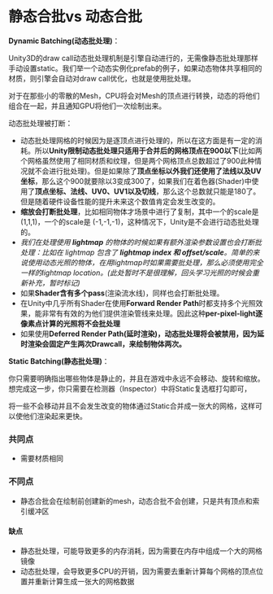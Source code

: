 # 静态合批vs 动态合批

**Dynamic Batching\(动态批处理\)**： 

Unity3D的draw call动态批处理机制是引擎自动进行的，无需像静态批处理那样手动设置static。我们举一个动态实例化prefab的例子，如果动态物体共享相同的 材质，则引擎会自动对draw call优化，也就是使用批处理。

对于在那些小的零散的Mesh，CPU将会对Mesh的顶点进行转换，动态的将他们组合在一起，并且通知GPU将他们一次绘制出来。 

动态批处理被打断：

* 动态批处理网格的时候因为是逐顶点进行处理的，所以在这方面是有一定的消耗。所以**Unity限制动态批处理只适用于合并后的网格顶点在900以下**\(比如两个网格虽然使用了相同材质和纹理，但是两个网格顶点总数超过了900此种情况就不会进行批处理\)。但是如果除了**顶点坐标以外我们还使用了法线以及UV坐标**，那么这个900就要除以3变成300了，如果我们在着色器\(Shader\)中使用了**顶点坐标、法线、UV0、UV1以及切线**，那么这个总数就只能是180了。但是随着硬件设备性能的提升未来这个数值肯定会发生改变的。 
*  **缩放会打断批处理**，比如相同物体才场景中进行了复制，其中一个的scale是\(1,1,1\)，一个的scale是 \(-1,-1,-1\)，这种情况下，Unity是不会进行动态批处理的。 
* _我们在处理使用 **lightmap** 的物体的时候如果有额外渲染参数设置也会打断批处理：比如在 lightmap 包含了 **lightmap index 和 offset/scale**。简单的来说使用动态光照的物体，在用lightmap时如果需要批处理，那么必须使用完全一样的lightmap location。\(此处暂时不是很理解，回头学习光照的时候会重新补充，暂时标记\)_ 
*  如果**Shader含有多个pass**\(渲染流水线\)，同样也会打断批处理。 
* 在Unity中几乎所有Shader在使用**Forward Render Path**时都支持多个光照效果，能非常有有效的为他们提供渲染管线来处理。因此这种**per-pixel-light逐像素点计算的光照将不会批处理** 
* 如果使用**Deferred Render Path\(**延时渲染\)，动态批处理将会被禁用，因为延时渲染会固定产生两次Drawcall，来绘制物体**两次。**

  
**Static Batching\(静态批处理\)**：

你只需要明确指出哪些物体是静止的，并且在游戏中永远不会移动、旋转和缩放。想完成这一步，你只需要在检测器（Inspector）中将Static复选框打勾即可，

将一些不会移动并且不会发生改变的物体通过Static合并成一张大的网格，这样可以使他们渲染起来更快。



### 共同点

* 需要材质相同

### 不同点

* 静态合批会在绘制前创建新的mesh，动态合批不会创建，只是共有顶点和索引缓冲区

#### 缺点

* 静态批处理，可能导致更多的内存消耗，因为需要在内存中组成一个大的网格镜像  
* 动态批处理，会导致更多CPU的开销，因为需要去重新计算每个网格的顶点位置并重新计算生成一张大的网格数据









